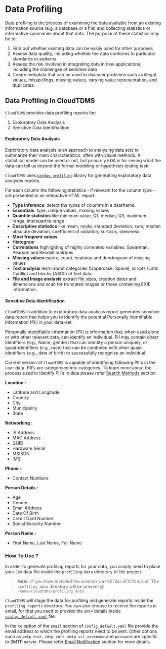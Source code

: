 # Data Profiling

Data profiling is the process of examining the data available from an existing information source (e.g. a database or a file) 
and collecting statistics or informative summaries about that data. The purpose of these statistics may be to: 

1. Find out whether existing data can be easily used for other purposes
2. Assess data quality, including whether the data conforms to particular standards or patterns
4. Assess the risk involved in integrating data in new applications, including the challenges of sensitive data
5. Create metadata that can be used to discover problems such as illegal values, misspellings, missing values, varying value representation, and duplicates.

## Data Profiling In CloudTDMS

`CloudTDMS` provides data profiling reports for:

1. Exploratory Data Analysis
2. Sensitive Data Identification
 
#### Exploratory Data Analysis 
Exploratory data analysis is an approach to analyzing data sets to summarize their main characteristics, often with 
visual methods. A statistical model can be used or not, but primarily EDA is for seeing what the data can tell us beyond 
the formal modeling or hypothesis testing task.

`CloudTDMS` uses [`pandas_profiling`](http://github.com/pandas-profiling/pandas-profiling) library for generating exploratory data analyses reports.

For each column the following statistics - if relevant for the column type - are presented in an interactive HTML report:

* **Type inference**: detect the types of columns in a dataframe.
* **Essentials**: type, unique values, missing values
* **Quantile statistics** like minimum value, Q1, median, Q3, maximum, range, interquartile range
* **Descriptive statistics** like mean, mode, standard deviation, sum, median absolute deviation, coefficient of variation, kurtosis, skewness
* **Most frequent values**
* **Histogram**
* **Correlations** highlighting of highly correlated variables, Spearman, Pearson and Kendall matrices
* **Missing values** matrix, count, heatmap and dendrogram of missing values
* **Text analysis** learn about categories (Uppercase, Space), scripts (Latin, Cyrillic) and blocks (ASCII) of text data.
* **File and Image analysis** extract file sizes, creation dates and dimensions and scan for truncated images or those containing EXIF information.
 
#### Sensitive Data Identification

`CloudTDMS` in addition to exploratory data analysis report generates sensitive data report that helps you to identify 
the potential Personally Identifiable Information (PII) in your data-set.
 
Personally identifiable information (PII) is information that, when used alone or with other relevant data, can identify
an individual. PII may contain direct identifiers (e.g., Name, gender) that can identify a person uniquely, or 
quasi-identifiers (e.g., race) that can be combined with other quasi-identifiers (e.g., date of birth) to successfully 
recognize an individual.

Current version of `CloudTDMS` is capable of identifying following PII's in the user data. PII's are categorised into
categories. To learn more about the process used to identify PII's in data please refer [Search Methods](personal_identifiable_information.md#cloudtdms-pii-search-methods-version-10-reference) section 

**Location :**

+ Latitude and Longitude
+ Country
+ City
+ Municipality
+ State  

**Networking :**

+ IP Address
+ MAC Address
+ GUID
+ Hardware Serial
+ MSISDN
+ IMSI

**Phone :**    

+ Contact Numbers
 
**Person Details :**

+ Age
+ Gender
+ Email Address
+ Date Of Birth
+ Credit Card Number
+ Social Security Number
   
**Person Name :**

+ First Name, Last Name, Full Name

### How To Use ?

In order to generate profiling reports for your data, you simply need to place your `CSV` data file inside the `profiling-data`
directory of the project. 

>**Note :** If you have installed the solution via INSTALLATION script. The `profiling_data` directory will be present @ `/home/cloudtdms/profiling_data`

`CloudTDMS` will stage the data for profiling and generate reports inside the `profiling_reports`
directory. You can also choose to receive the reports in email, for that you need to provide the `SMTP` details inside 
[`config_default.yaml`](../config_default.yaml) file. 

In the `to` option of the `email` section of `config_default.yaml` file provide the email
address to which the profiling reports need to be sent. Other options such as `smtp_host`, `smtp_port`, `smtp_ssl`,
`username` and `password` are specific to SMTP server. Please refer [Email Notification](email_notify.md) section for more details.
